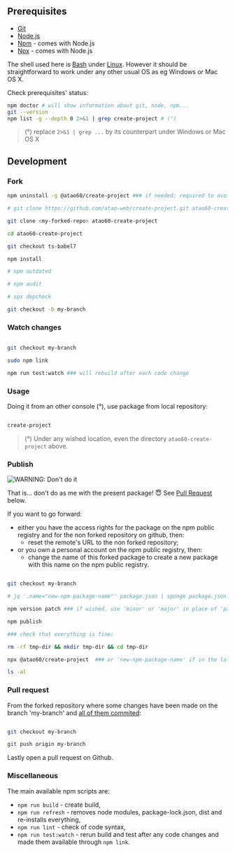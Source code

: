 ## Prerequisites 

* [Git](https://git-scm.com/)
* [Node.js](https://nodejs.org/en/download/)
* [Npm](https://www.npmjs.com/) - comes with Node.js
* [Npx](https://github.com/npm/npx#readme) - comes with Node.js

The shell used here is [Bash](https://www.gnu.org/software/bash/) under [Linux](https://www.linuxfoundation.org/). However it should be straightforward to work under any other usual OS as eg Windows or Mac OS X.

Check prerequisites' status:
```bash
npm doctor # will show information about git, node, npm...
git --version
npm list -g --depth 0 2>&1 | grep create-project # (°)
```

> (°) replace `2>&1 | grep ...` by its counterpart under Windows or Mac OS X

## Development

### Fork

```bash
npm uninstall -g @atao60/create-project ### if needed; required to avoid any issue with `npm link`, see below

# git clone https://github.com/atao-web/create-project.git atao60-create-project

git clone <my-forked-repo> atao60-create-project

cd atao60-create-project

git checkout ts-babel7

npm install

# npm outdated

# npm audit

# npx depcheck

git checkout -b my-branch

```

### Watch changes

```bash

git checkout my-branch

sudo npm link

npm run test:watch ### will rebuild after each code change
```

### Usage

Doing it from an other console (°), use package from local repository:

```bash

create-project

```

> (°) Under any wished location, even the directory `atao60-create-project` above. 

### Publish

![WARNING: Don't do it](https://via.placeholder.com/500x50/FF0000/FFFFFF?text=WARNING:+Don't+do+it!)

That is... don't do as me with the present package! :innocent: See [Pull Request](#pull-request) below.

If you want to go forward:
- either you have the access rights for the package on the npm public registry and for the non forked repository on github, then:
  - reset the remote's URL to the non forked repository;
- or you own a personal account on the npm public registry, then:
  - change the name of this forked package to create a new package with this name on the npm public registry.

```bash

git checkout my-branch

# jq '.name="new-npm-package-name"' package.json | sponge package.json ### to be done once before the first publish if in the latter case above

npm version patch ### if wished, use 'minor' or 'major' in place of 'patch'

npm publish

### check that everything is fine:

rm -rf tmp-dir && mkdir tmp-dir && cd tmp-dir

npx @atao60/create-project  ### or 'new-npm-package-name' if in the latter case above

ls -al

```

### Pull request

From the forked repository where some changes have been made on the branch 'my-branch' and <ins>all of them commited</ins>:

```bash

git checkout my-branch

git push origin my-branch

```
Lastly open a pull request on Github.

### Miscellaneous

The main available npm scripts are:

- `npm run build` - create build,
- `npm run refresh` - removes node modules, package-lock.json, dist and re-installs everything,
- `npm run lint` - check of code syntax,
- `npm run test:watch` - rerun build and test after any code changes and made them available through `npm link`.
